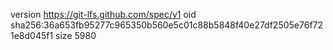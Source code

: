 version https://git-lfs.github.com/spec/v1
oid sha256:36a653fb95277c965350b560e5c01c88b5848f40e27df2505e76f721e8d045f1
size 5980
